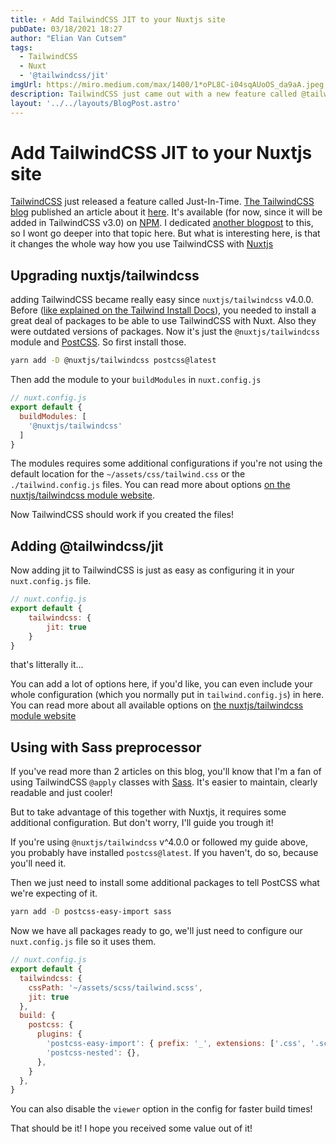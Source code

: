 ```yaml
---
title: ⚡ Add TailwindCSS JIT to your Nuxtjs site
pubDate: 03/18/2021 18:27
author: "Elian Van Cutsem"
tags:
  - TailwindCSS
  - Nuxt
  - '@tailwindcss/jit'
imgUrl: https://miro.medium.com/max/1400/1*oPL8C-i04sqAUoOS_da9aA.jpeg
description: TailwindCSS just came out with a new feature called @tailwindcss/jit. here's how you can add it to your Nuxt site.
layout: '../../layouts/BlogPost.astro'
---
```


# Add TailwindCSS JIT to your Nuxtjs site

[TailwindCSS](<https://tailwindcss.com>) just released a feature called Just-In-Time. [The TailwindCSS blog](<https://blog.tailwindcss.com/>) published an article about it [here](<https://blog.tailwindcss.com/just-in-time-the-next-generation-of-tailwind-css>). It's available (for now, since it will be added in TailwindCSS v3.0) on [NPM](<https://www.npmjs.com/package/@tailwindcss/jit>). I dedicated [another blogpost](<https://elianvancutsem.com/blog/what-is-tailwindcss-jit-and-how-to-use-it>) to this, so I wont go deeper into that topic here. But what is interesting here, is that it changes the whole way how you use TailwindCSS with [Nuxtjs](<https://nuxtjs.org>)

## Upgrading nuxtjs/tailwindcss

adding TailwindCSS became really easy since `nuxtjs/tailwindcss` v4.0.0. Before ([like explained on the Tailwind Install Docs](<https://tailwindcss.com/docs/guides/nuxtjs>)), you needed to install a great deal of packages to be able to use TailwindCSS with Nuxt. Also they were outdated versions of packages. Now it's just the `@nuxtjs/tailwindcss` module and [PostCSS](<https://postcss.org/>). So first install those.

```bash
yarn add -D @nuxtjs/tailwindcss postcss@latest
```

Then add the module to your `buildModules` in `nuxt.config.js`

```js
// nuxt.config.js
export default {
  buildModules: [
    '@nuxtjs/tailwindcss'
  ]
}
```

The modules requires some additional configurations if you're not using the default location for the `~/assets/css/tailwind.css` or the `./tailwind.config.js` files. You can read more about options [on the nuxtjs/tailwindcss module website](<https://tailwindcss.nuxtjs.org/options>).

Now TailwindCSS should work if you created the files!

## Adding @tailwindcss/jit

Now adding jit to TailwindCSS is just as easy as configuring it in your `nuxt.config.js` file.

```js
// nuxt.config.js
export default {
    tailwindcss: {
        jit: true
    }
}
```

that's litterally it...

You can add a lot of options here, if you'd like, you can even include your whole configuration (which you normally put in `tailwind.config.js`) in here. You can read more about all available options on [the nuxtjs/tailwindcss module website](<https://tailwindcss.nuxtjs.org/>)

## Using with Sass preprocessor

If you've read more than 2 articles on this blog, you'll know that I'm a fan of using TailwindCSS `@apply` classes with [Sass](<https://sass-lang.com>). It's easier to maintain, clearly readable and just cooler!

But to take advantage of this together with Nuxtjs, it requires some additional configuration. But don't worry, I'll guide you trough it!

If you're using `@nuxtjs/tailwindcss` v^4.0.0 or followed my guide above, you probably have installed `postcss@latest`. If you haven't, do so, because you'll need it.

Then we just need to install some additional packages to tell PostCSS what we're expecting of it.

```bash
yarn add -D postcss-easy-import sass
```

Now we have all packages ready to go, we'll just need to configure our `nuxt.config.js` file so it uses them.

```js
// nuxt.config.js
export default {
  tailwindcss: {
    cssPath: '~/assets/scss/tailwind.scss',
    jit: true
  },
  build: {
    postcss: {
      plugins: {
        'postcss-easy-import': { prefix: '_', extensions: ['.css', '.scss'] },
        'postcss-nested': {},
      },
    }
  },
}
```

You can also disable the `viewer` option in the config for faster build times!

That should be it! I hope you received some value out of it!
